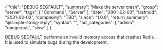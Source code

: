 {
  "title": "DEBUG SEGFAULT",
  "summary": "Make the server crash",
  "group": "server",
  "tags": [
    "Command",
    "Server"
  ],
  "date": "2001-02-03",
  "lastmod": "2001-02-03",
  "complexity": "TBD",
  "since": "1.0.0",
  "return_summary": "@simple-string-reply",
  "syntax": "",
  "acl_categories": [
    "admin",
    "dangerous",
    "slow"
  ]
}

[DEBUG SEGFAULT](/commands/debug-segfault) performs an invalid memory access that crashes Redis.
It is used to simulate bugs during the development.

